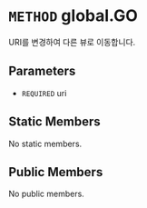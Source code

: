 # `METHOD` global.GO
URI를 변경하여 다른 뷰로 이동합니다.

## Parameters
* `REQUIRED` uri 

## Static Members
No static members.

## Public Members
No public members.
